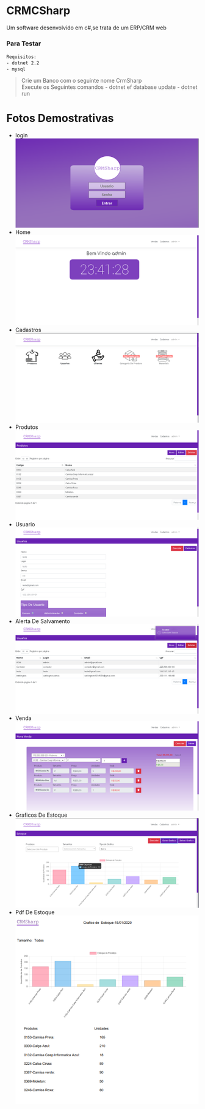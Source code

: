 # CRMCSharp
 Um software desenvolvido em c#,se trata de um ERP/CRM web
 ### Para Testar
    Requisitos:
    - dotnet 2.2
    - mysql
 > Crie um Banco com o seguinte nome CrmSharp   
 > Execute os Seguintes comandos
    - dotnet ef database update
    - dotnet run
# Fotos Demostrativas
- login
<img src="Imagens/login.png" whidth="100"></img>
- Home
<img src="Imagens/home.png" whidth="100"></img>
- Cadastros
<img src="Imagens/cadastros.png" whidth="100"></img>
- Produtos
<img src="Imagens/produtos.png" whidth="100"></img>
- Usuario
<img src="Imagens/usuario.png" whidth="100"></img>
- Alerta De Salvamento
<img src="Imagens/salvo.png" whidth="100"></img>
- Venda
<img src="Imagens/venda.png" whidth="100"></img>
- Graficos De Estoque
<img src="Imagens/grafico.png" whidth="100"></img>
- Pdf De Estoque
<img src="Imagens/pdf.png" whidth="100"></img>